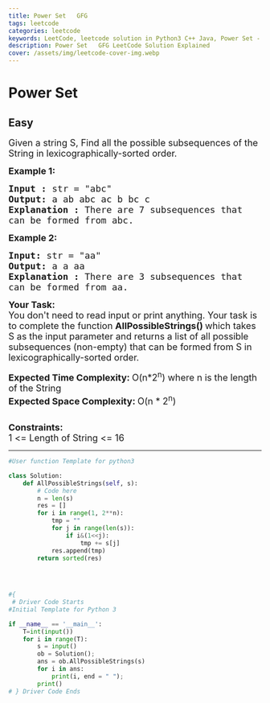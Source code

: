 ```yaml
---
title: Power Set   GFG
tags: leetcode
categories: leetcode
keywords: LeetCode, leetcode solution in Python3 C++ Java, Power Set - GFG solution
description: Power Set   GFG LeetCode Solution Explained
cover: /assets/img/leetcode-cover-img.webp
---
```



# Power Set
## Easy
<div class="problems_problem_content__Xm_eO"><p><span style="font-size: 18px;">Given a string S, Find&nbsp;all the possible subsequences&nbsp;of the String in lexicographically-sorted order.</span></p>
<p><span style="font-size: 18px;"><strong>Example 1:</strong></span></p>
<pre><span style="font-size: 18px;"><strong>Input : </strong>str = "abc"
<strong>Output: </strong>a ab abc ac b bc c
<strong>Explanation : </strong>There are 7 subsequences that 
can be formed from abc.</span>
</pre>
<p><span style="font-size: 18px;"><strong>Example 2:</strong></span></p>
<pre><span style="font-size: 18px;"><strong>Input: </strong>str = "aa"
<strong>Output: </strong>a a aa
<strong>Explanation : </strong>There are 3 subsequences that 
can be formed from aa.</span>
</pre>
<p><span style="font-size: 18px;"><strong>Your Task:</strong><br>You don't need to read input or print anything.&nbsp;</span><span style="font-size: 18px;">Your task is to complete the function&nbsp;<strong>AllPossibleStrings()&nbsp;</strong>which takes S as the input parameter and returns a list of all possible subsequences (non-empty) that can be formed from S in lexicographically-sorted order.</span></p>
<p><span style="font-size: 18px;"><strong>Expected Time Complexity:&nbsp;</strong>O(n*2<sup>n</sup>) where n is the length of the String<br><strong>Expected Space Complexity:&nbsp;</strong>O(n * 2<sup>n</sup>)</span><br>&nbsp;</p>
<p><strong><span style="font-size: 18px;">Constraints:&nbsp;</span></strong><br><span style="font-size: 18px;">1 &lt;= Length of String &lt;= 16</span></p></div>

---




```python
#User function Template for python3

class Solution:
	def AllPossibleStrings(self, s):
		# Code here
		n = len(s)
		res = []
		for i in range(1, 2**n):
		    tmp = ""
		    for j in range(len(s)):
		        if i&(1<<j):
		            tmp += s[j]
		    res.append(tmp)
        return sorted(res)
		
		


#{ 
 # Driver Code Starts
#Initial Template for Python 3

if __name__ == '__main__':
	T=int(input())
	for i in range(T):
		s = input()
		ob = Solution();
		ans = ob.AllPossibleStrings(s)
		for i in ans:
			print(i, end = " ");
		print()
# } Driver Code Ends
```
